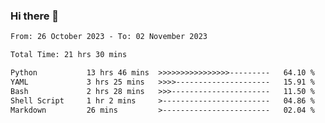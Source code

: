 ### Hi there 👋

<!--
**ututono/ututono** is a ✨ _special_ ✨ repository because its `README.md` (this file) appears on your GitHub profile.

Here are some ideas to get you started:

- 🔭 I’m currently working on ...
- 🌱 I’m currently learning ...
- 👯 I’m looking to collaborate on ...
- 🤔 I’m looking for help with ...
- 💬 Ask me about ...
- 📫 How to reach me: ...
- 😄 Pronouns: ...
- ⚡ Fun fact: ...
-->



<!--START_SECTION:waka-->

```txt
From: 26 October 2023 - To: 02 November 2023

Total Time: 21 hrs 30 mins

Python           13 hrs 46 mins  >>>>>>>>>>>>>>>>---------   64.10 %
YAML             3 hrs 25 mins   >>>>---------------------   15.91 %
Bash             2 hrs 28 mins   >>>----------------------   11.50 %
Shell Script     1 hr 2 mins     >------------------------   04.86 %
Markdown         26 mins         >------------------------   02.04 %
```

<!--END_SECTION:waka-->
